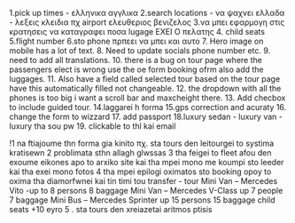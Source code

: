 1.pick up times - ελληνικα αγγλικα 
2.search locations - να ψαχνει ελλαδα - λεξεις κλειδια πχ airport ελευθεριος βενιζελος
3.να μπει εφαρμογη στις κρατησεις να καταγραφει ποσα lugage EXEI O πελατης
4. child seats 
5.flight number
6.sto phone πρπεει να μπει και αυτο 
7. Hero image on mobile has a lot of text.
8. Need to update socials phone number etc.
9. need to add all translations.
10. there is a bug on tour page where the passengers elect is wrong use the oe form booking ofrm also add the luggages.
11. Also have a field called selected tour based on the tour page have this automatically filled not changeable.
12. the dropdown with all the phones is too big i want a scroll bar and maxcheight there.
13. Add checbox to include guided tour.
14.laggarei h forma 
15.gps correction and acuraty
16. change the form to wizzard
17. add passport
18.luxury sedan - luxury van - luxury tha sou pw 
19. clickable to thl kai email



!1 na ftiajoume thn forma gia kinito πχ. sta tours den leitourgei to systima kratisewn
2 problimata sthn allagh glwssas
3 tha feigei to fleet afou den exoume eikones apo to arxiko site kai tha mpei mono me koumpi sto leeder kai tha exei mono fotos
4 tha mpei epilogi oximatos sto booking opoy to oxima tha diamorfwnei kai tin timi tou transfer - tour 
Mini Van – Mercedes Vito​ -up to 8 persons 8 baggage
Mini Van – Mercedes V-Class up 7 people 7 baggage 
Mini Bus – Mercedes Sprinter up 15 persons 15 baggage
child seats +10 eyro
5 . sta tours den xreiazetai aritmos ptisis
